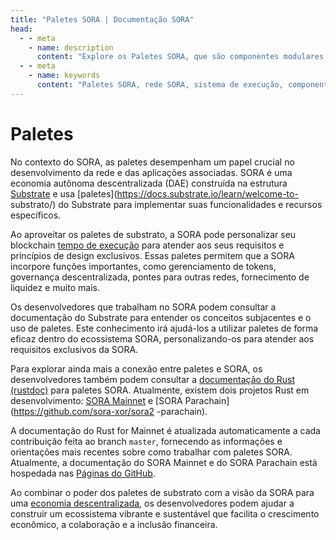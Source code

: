```yaml
---
title: "Paletes SORA | Documentação SORA"
head:
  - - meta
    - name: description
      content: "Explore os Paletes SORA, que são componentes modulares do sistema de execução da rede SORA. Aprenda sobre os diferentes paletes e suas funcionalidades, incluindo governança, piquetagem, tesouraria, identidade e muito mais. Descubra como os paletes permitem a personalização e extensibilidade da rede SORA, permitindo o desenvolvimento de vários aplicativos blockchain."
  - - meta
    - name: keywords
      content: "Paletes SORA, rede SORA, sistema de execução, componentes modulares, governança, piquetagem, tesouraria, identidade, aplicações blockchain, customização, extensibilidade"
---
```


# Paletes

No contexto do SORA, as paletes desempenham um papel crucial no desenvolvimento da rede e das aplicações associadas. SORA é uma economia autônoma descentralizada (DAE) construída na estrutura [Substrate](https://substrate.io/) e usa [paletes](https://docs.substrate.io/learn/welcome-to- substrato/) do Substrate para implementar suas funcionalidades e recursos específicos.

Ao aproveitar os paletes de substrato, a SORA pode personalizar seu blockchain [tempo de execução](https://docs.substrate.io/learn/runtime-development/) para atender aos seus requisitos e princípios de design exclusivos. Essas paletes permitem que a SORA incorpore funções importantes, como gerenciamento de tokens, governança descentralizada, pontes para outras redes, fornecimento de liquidez e muito mais.

Os desenvolvedores que trabalham no SORA podem consultar a documentação do Substrate para entender os conceitos subjacentes e o uso de paletes. Este conhecimento irá ajudá-los a utilizar paletes de forma eficaz dentro do ecossistema SORA, personalizando-os para atender aos requisitos exclusivos da SORA.

Para explorar ainda mais a conexão entre paletes e SORA, os desenvolvedores também podem consultar a [documentação do Rust (rustdoc)](https://docs.rs/) para paletes SORA. Atualmente, existem dois projetos Rust em desenvolvimento: [SORA Mainnet](https://github.com/sora-xor/sora2-network) e [SORA Parachain](https://github.com/sora-xor/sora2 -parachain).

A documentação do Rust for Mainnet é atualizada automaticamente a cada contribuição feita ao branch `master`, fornecendo as informações e orientações mais recentes sobre como trabalhar com paletes SORA. Atualmente, a documentação do SORA Mainnet e do SORA Parachain está hospedada nas [Páginas do GitHub](https://sora-xor.github.io/sora2-network/).

Ao combinar o poder dos paletes de substrato com a visão da SORA para uma [economia descentralizada](./sora-economy), os desenvolvedores podem ajudar a construir um ecossistema vibrante e sustentável que facilita o crescimento econômico, a colaboração e a inclusão financeira.